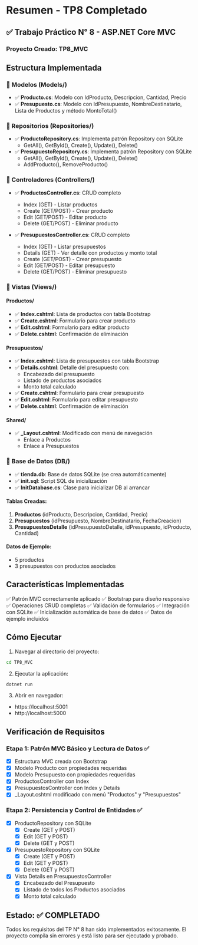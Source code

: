 # Resumen - TP8 Completado

## ✅ Trabajo Práctico N° 8 - ASP.NET Core MVC

### Proyecto Creado: TP8_MVC

## Estructura Implementada

### 📁 Modelos (Models/)
- ✅ **Producto.cs**: Modelo con IdProducto, Descripcion, Cantidad, Precio
- ✅ **Presupuesto.cs**: Modelo con IdPresupuesto, NombreDestinatario, Lista de Productos y método MontoTotal()

### 📁 Repositorios (Repositories/)
- ✅ **ProductoRepository.cs**: Implementa patrón Repository con SQLite
  - GetAll(), GetById(), Create(), Update(), Delete()
- ✅ **PresupuestoRepository.cs**: Implementa patrón Repository con SQLite
  - GetAll(), GetById(), Create(), Update(), Delete()
  - AddProducto(), RemoveProducto()

### 📁 Controladores (Controllers/)
- ✅ **ProductosController.cs**: CRUD completo
  - Index (GET) - Listar productos
  - Create (GET/POST) - Crear producto
  - Edit (GET/POST) - Editar producto
  - Delete (GET/POST) - Eliminar producto

- ✅ **PresupuestosController.cs**: CRUD completo
  - Index (GET) - Listar presupuestos
  - Details (GET) - Ver detalle con productos y monto total
  - Create (GET/POST) - Crear presupuesto
  - Edit (GET/POST) - Editar presupuesto
  - Delete (GET/POST) - Eliminar presupuesto

### 📁 Vistas (Views/)

#### Productos/
- ✅ **Index.cshtml**: Lista de productos con tabla Bootstrap
- ✅ **Create.cshtml**: Formulario para crear producto
- ✅ **Edit.cshtml**: Formulario para editar producto
- ✅ **Delete.cshtml**: Confirmación de eliminación

#### Presupuestos/
- ✅ **Index.cshtml**: Lista de presupuestos con tabla Bootstrap
- ✅ **Details.cshtml**: Detalle del presupuesto con:
  - Encabezado del presupuesto
  - Listado de productos asociados
  - Monto total calculado
- ✅ **Create.cshtml**: Formulario para crear presupuesto
- ✅ **Edit.cshtml**: Formulario para editar presupuesto
- ✅ **Delete.cshtml**: Confirmación de eliminación

#### Shared/
- ✅ **_Layout.cshtml**: Modificado con menú de navegación
  - Enlace a Productos
  - Enlace a Presupuestos

### 📁 Base de Datos (DB/)
- ✅ **tienda.db**: Base de datos SQLite (se crea automáticamente)
- ✅ **init.sql**: Script SQL de inicialización
- ✅ **InitDatabase.cs**: Clase para inicializar DB al arrancar

#### Tablas Creadas:
1. **Productos** (idProducto, Descripcion, Cantidad, Precio)
2. **Presupuestos** (idPresupuesto, NombreDestinatario, FechaCreacion)
3. **PresupuestosDetalle** (idPresupuestoDetalle, idPresupuesto, idProducto, Cantidad)

#### Datos de Ejemplo:
- 5 productos
- 3 presupuestos con productos asociados

## Características Implementadas

✅ Patrón MVC correctamente aplicado
✅ Bootstrap para diseño responsivo
✅ Operaciones CRUD completas
✅ Validación de formularios
✅ Integración con SQLite
✅ Inicialización automática de base de datos
✅ Datos de ejemplo incluidos

## Cómo Ejecutar

1. Navegar al directorio del proyecto:
```bash
cd TP8_MVC
```

2. Ejecutar la aplicación:
```bash
dotnet run
```

3. Abrir en navegador:
- https://localhost:5001
- http://localhost:5000

## Verificación de Requisitos

### Etapa 1: Patrón MVC Básico y Lectura de Datos ✅
- [x] Estructura MVC creada con Bootstrap
- [x] Modelo Producto con propiedades requeridas
- [x] Modelo Presupuesto con propiedades requeridas
- [x] ProductosController con Index
- [x] PresupuestosController con Index y Details
- [x] _Layout.cshtml modificado con menú "Productos" y "Presupuestos"

### Etapa 2: Persistencia y Control de Entidades ✅
- [x] ProductoRepository con SQLite
  - [x] Create (GET y POST)
  - [x] Edit (GET y POST)
  - [x] Delete (GET y POST)
  
- [x] PresupuestoRepository con SQLite
  - [x] Create (GET y POST)
  - [x] Edit (GET y POST)
  - [x] Delete (GET y POST)
  
- [x] Vista Details en PresupuestosController
  - [x] Encabezado del Presupuesto
  - [x] Listado de todos los Productos asociados
  - [x] Monto total calculado

## Estado: ✅ COMPLETADO

Todos los requisitos del TP N° 8 han sido implementados exitosamente.
El proyecto compila sin errores y está listo para ser ejecutado y probado.
